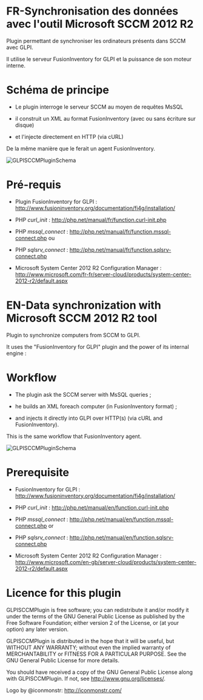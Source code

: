 FR-Synchronisation des données avec l'outil Microsoft SCCM 2012 R2
===

Plugin permettant de synchroniser les ordinateurs présents dans SCCM avec GLPI.

Il utilise le serveur FusionInventory for GLPI et la puissance de son moteur interne.

# Schéma de principe

* Le plugin interroge le serveur SCCM au moyen de requêtes MsSQL

* il construit un XML au format FusionInventory (avec ou sans écriture sur disque)

* et l'injecte directement en HTTP (via cURL)

De la même manière que le ferait un agent FusionInventory.

![GLPISCCMPluginSchema](/screenshots/schema.png "GLPISCCMPluginSchema")

# Pré-requis

* Plugin FusionInventory for GLPI : http://www.fusioninventory.org/documentation/fi4g/installation/

* PHP *curl_init* : http://php.net/manual/fr/function.curl-init.php

* PHP *mssql_connect* : http://php.net/manual/fr/function.mssql-connect.php
ou
* PHP *sqlsrv_connect* : http://php.net/manual/fr/function.sqlsrv-connect.php

* Microsoft System Center 2012 R2 Configuration Manager : http://www.microsoft.com/fr-fr/server-cloud/products/system-center-2012-r2/default.aspx


EN-Data synchronization with Microsoft SCCM 2012 R2 tool
===

Plugin to synchronize computers from SCCM to GLPI.

It uses the "FusionInventory for GLPI" plugin and the power of its internal engine :

# Workflow

* The plugin ask the SCCM server with MsSQL queries ;

* he builds an XML foreach computer (in FusionInventory format) ;

* and injects it directly into GLPI over HTTP(s) (via cURL and FusionInventory).

This is the same workflow that FusionInventory agent.

![GLPISCCMPluginSchema](/screenshots/schema.png "GLPISCCMPluginSchema")

# Prerequisite

* FusionInventory for GLPI : http://www.fusioninventory.org/documentation/fi4g/installation/

* PHP *curl_init* : http://php.net/manual/en/function.curl-init.php

* PHP *mssql_connect* : http://php.net/manual/en/function.mssql-connect.php
or
* PHP *sqlsrv_connect* : http://php.net/manual/en/function.sqlsrv-connect.php

* Microsoft System Center 2012 R2 Configuration Manager : http://www.microsoft.com/en-gb/server-cloud/products/system-center-2012-r2/default.aspx


Licence for this plugin
===

GLPISCCMPlugin is free software; you can redistribute it and/or modify
it under the terms of the GNU General Public License as published by
the Free Software Foundation; either version 2 of the License, or
(at your option) any later version.

GLPISCCMPlugin is distributed in the hope that it will be useful,
but WITHOUT ANY WARRANTY; without even the implied warranty of
MERCHANTABILITY or FITNESS FOR A PARTICULAR PURPOSE.  See the
GNU General Public License for more details.

You should have received a copy of the GNU General Public License
along with GLPISCCMPlugin. If not, see <http://www.gnu.org/licenses/>.



Logo by @iconmonstr: http://iconmonstr.com/

